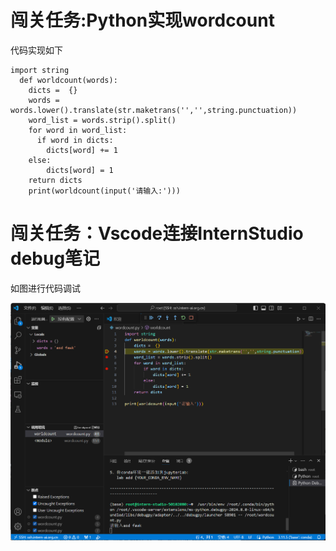 # 闯关任务:Python实现wordcount
代码实现如下

    import string
      def worldcount(words):
        dicts =  {}
        words = words.lower().translate(str.maketrans('','',string.punctuation))
        word_list = words.strip().split()
        for word in word_list:
          if word in dicts:
            dicts[word] += 1
        else:
            dicts[word] = 1
        return dicts
        print(worldcount(input('请输入:')))

# 闯关任务：Vscode连接InternStudio debug笔记
如图进行代码调试

![](图片/调试中.png "图片1")
